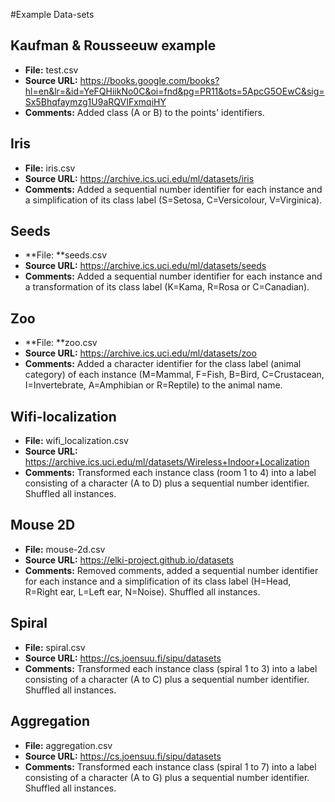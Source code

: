 #Example Data-sets

## Kaufman & Rousseeuw example
- **File:** test.csv
- **Source URL:** https://books.google.com/books?hl=en&lr=&id=YeFQHiikNo0C&oi=fnd&pg=PR11&ots=5ApcG5OEwC&sig=Sx5Bhqfaymzg1U9aRQVIFxmqiHY
- **Comments:** Added class (A or B) to the points' identifiers.

## Iris
- **File:** iris.csv
- **Source URL:** https://archive.ics.uci.edu/ml/datasets/iris
- **Comments:** Added a sequential number identifier for each instance and a simplification of its class label (S=Setosa, C=Versicolour, V=Virginica).

## Seeds
- **File: **seeds.csv
- **Source URL:** https://archive.ics.uci.edu/ml/datasets/seeds
- **Comments:** Added a sequential number identifier for each instance and a transformation of its class label (K=Kama, R=Rosa or C=Canadian).

## Zoo
- **File: **zoo.csv
- **Source URL:** https://archive.ics.uci.edu/ml/datasets/zoo
- **Comments:** Added a character identifier for the class label (animal category) of each instance (M=Mammal, F=Fish, B=Bird, C=Crustacean, I=Invertebrate, A=Amphibian or R=Reptile) to the animal name.

## Wifi-localization
- **File:** wifi_localization.csv
- **Source URL:** https://archive.ics.uci.edu/ml/datasets/Wireless+Indoor+Localization
- **Comments:** Transformed each instance class (room 1 to 4) into a label consisting of a character (A to D) plus a sequential number identifier. Shuffled all instances.

## Mouse 2D
- **File:** mouse-2d.csv
- **Source URL:** https://elki-project.github.io/datasets
- **Comments:** Removed comments, added a sequential number identifier for each instance and a simplification of its class label (H=Head, R=Right ear, L=Left ear, N=Noise). Shuffled all instances.

## Spiral

- **File:** spiral.csv
- **Source URL:** https://cs.joensuu.fi/sipu/datasets
- **Comments:** Transformed each instance class (spiral 1 to 3) into a label consisting of a character (A to C) plus a sequential number identifier. Shuffled all instances.

## Aggregation

- **File:** aggregation.csv
- **Source URL:** https://cs.joensuu.fi/sipu/datasets
- **Comments:** Transformed each instance class (spiral 1 to 7) into a label consisting of a character (A to G) plus a sequential number identifier. Shuffled all instances.